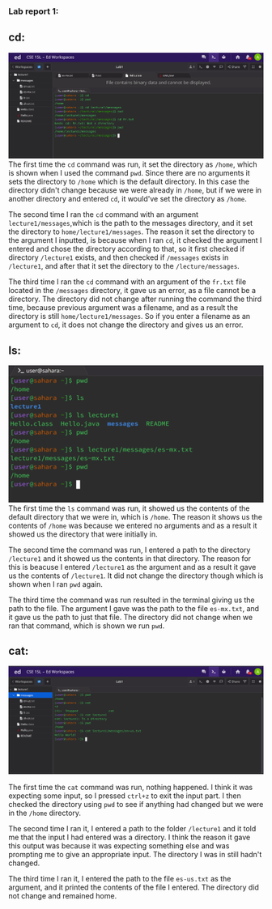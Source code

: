 ### Lab report 1:

## cd:

![Image](report1cd.png)
The first time the `cd` command was run, it set the directory as `/home`, which is shown when I used the command `pwd`. Since there are no arguments it sets the directory to `/home` which is the default directory. In this case the directory didn't change because we were already in `/home`, but if we were in another directory and entered `cd`, it would've set the directory as `/home`.

The second time I ran the `cd` command with an argument `lecture1/messages`,which is the path to the messages directory, and it set the directory to `home/lecture1/messages`. The reason it set the directory to the argument I inputted, is because when I ran `cd`, it checked the argument I entered and chose the directory according to that, so it first checked if directory `/lecture1` exists, and then checked if `/messages` exists in `/lecture1`, and after that it set the directory to the `/lecture/messages`.  

The third time I ran the `cd` command with an argument of the `fr.txt` file located in the `/messages` directory, it gave us an error, as a file cannot be a directory. The directory did not change after running the command the third time, because previous argument was a filename, and as a result the directory is still `home/lecture1/messages`. So if you enter a filename as an argument to `cd`, it does not change the directory and gives us an error.


## ls:

![Image](15lLS.png)
The first time the `ls` command was run, it showed us the contents of the default directory that we were in, which is `/home`. The reason it shows us the contents of `/home` was because we entered no arguments and as a result it showed us the directory that were initially in. 

The second time the command was run, I entered a path to the directory `/lecture1` and it showed us the contents in that directory. The reason for this is beacuse I entered `/lecture1` as the argument and as a result it gave us the contents of `/lecture1`. It did not change the directory though which is shown when I ran `pwd` again.

The third time the command was run resulted in the terminal giving us the path to the file. The argument I gave was the path to the file `es-mx.txt`, and it gave us the path to just that file. The directory did not change when we ran that command, which is shown we run `pwd`.


## cat:

![Image](15Lcat.png)

The first time the `cat` command was run, nothing happened. I think it was expecting some input, so I pressed `ctrl+z` to exit the input part. I then checked the directory using `pwd` to see if anything had changed but we were in the `/home` directory.

The second time I ran it, I entered a path to the folder `/lecture1` and it told me that the input I had entered was a directory. I think the reason it gave this output was because it was expecting something else and was prompting me to give an appropriate input. The directory I was in still hadn't changed. 

The third time I ran it, I entered the path to the file `es-us.txt` as the argument, and it printed the contents of the file I entered. The directory did not change and remained home.
